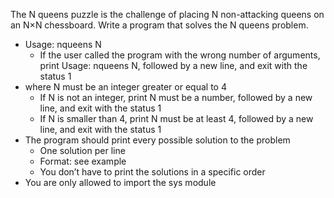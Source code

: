 The N queens puzzle is the challenge of placing N non-attacking queens on an N×N chessboard. Write a program that solves the N queens problem.

- Usage: nqueens N
  - If the user called the program with the wrong number of arguments, print Usage: nqueens N, followed by a new line, and exit with the status 1
- where N must be an integer greater or equal to 4
  - If N is not an integer, print N must be a number, followed by a new line, and exit with the status 1
  - If N is smaller than 4, print N must be at least 4, followed by a new line, and exit with the status 1
- The program should print every possible solution to the problem
  - One solution per line
  - Format: see example
  - You don’t have to print the solutions in a specific order
- You are only allowed to import the sys module
